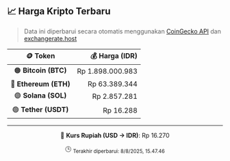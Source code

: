 

<!-- HARGA_KRIPTO -->
## 📈 Harga Kripto Terbaru

> Data ini diperbarui secara otomatis menggunakan [CoinGecko API](https://www.coingecko.com/) dan [exchangerate.host](https://exchangerate.host/)

<div align="center">

| 🪙 Token | 💰 Harga (IDR) |
|:------:|---------------:|
| 🟠 **Bitcoin (BTC)**   | Rp 1.898.000.983 |
| 🔵 **Ethereum (ETH)**  | Rp 63.389.344 |
| 🟣 **Solana (SOL)**    | Rp 2.857.281 |
| 🟢 **Tether (USDT)**   | Rp 16.288 |

---

💱 **Kurs Rupiah (USD → IDR)**: Rp 16.270

🕒 <sub>Terakhir diperbarui: 8/8/2025, 15.47.46</sub>

</div>
<!-- /HARGA_KRIPTO -->
